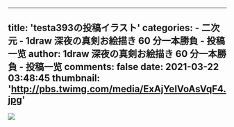 
---
title: 'testa393の投稿イラスト'
categories: 
    - 二次元
    - 1draw 深夜の真剣お絵描き 60 分一本勝負 - 投稿一览
author: 1draw 深夜の真剣お絵描き 60 分一本勝負 - 投稿一览
comments: false
date: 2021-03-22 03:48:45
thumbnail: 'http://pbs.twimg.com/media/ExAjYeIVoAsVqF4.jpg'
---

<div>   
<img src="http://pbs.twimg.com/media/ExAjYeIVoAsVqF4.jpg" referrerpolicy="no-referrer">  
</div>
            